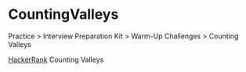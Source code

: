 # CountingValleys

Practice > Interview Preparation Kit > Warm-Up Challenges > Counting Valleys

[HackerRank](https://www.hackerrank.com/challenges/counting-valleys/problem?h_l=interview&playlist_slugs%5B%5D=interview-preparation-kit&playlist_slugs%5B%5D=warmup) Counting Valleys 
